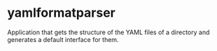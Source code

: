 # yamlformatparser
Application that gets the structure of the YAML files of a directory and generates a default interface for them.

